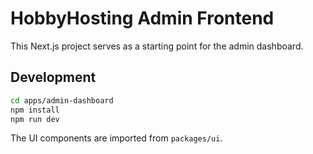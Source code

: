 # HobbyHosting Admin Frontend

This Next.js project serves as a starting point for the admin dashboard.

## Development

```bash
cd apps/admin-dashboard
npm install
npm run dev
```

The UI components are imported from `packages/ui`.
